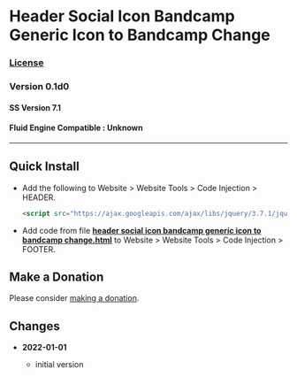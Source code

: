 # Header Social Icon Bandcamp Generic Icon to Bandcamp Change

### [License][99]

### Version 0.1d0

#### SS Version 7.1

#### Fluid Engine Compatible : Unknown

---

## Quick Install

* Add the following to Website > Website Tools > Code Injection > HEADER.
  
  ```html
  <script src="https://ajax.googleapis.com/ajax/libs/jquery/3.7.1/jquery.min.js"></script>
  ```
  
* Add code from file
  **[header social icon bandcamp generic icon to bandcamp change.html](header%20social%20icon%20bandcamp%20generic%20icon%20to%20bandcamp%20change.html#L1)**
  to Website > Website Tools > Code Injection > FOOTER.
  
## Make a Donation

Please consider
[making a donation](https://github.com/tomsWebConsulting/twcsl#make-a-donation).

## Changes

<!-- * **2021-09-02**
  * add icon color choices
  * update to latest official svg
  * automatically detect social link
  * changed name from replace generic svg social link icon with discord to
    header social icon discord generic icon to discord change
  * bumped version to 0.2d0
  -->
* **2022-01-01**

  * initial version

[99]: https://github.com/tomsWebConsulting/twcsl/blob/main/LICENSE.txt#L1
